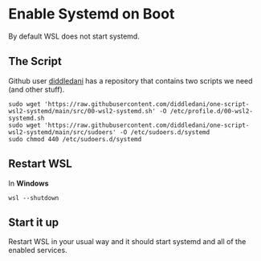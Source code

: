 # Enable Systemd on Boot

By default WSL does not start systemd.

## The Script
Github user [diddledani](https://github.com/diddledani) has a repository that contains two scripts we need (and other stuff).

```
sudo wget 'https://raw.githubusercontent.com/diddledani/one-script-wsl2-systemd/main/src/00-wsl2-systemd.sh' -O /etc/profile.d/00-wsl2-systemd.sh
sudo wget 'https://raw.githubusercontent.com/diddledani/one-script-wsl2-systemd/main/src/sudoers' -O /etc/sudoers.d/systemd
sudo chmod 440 /etc/sudoers.d/systemd
```

## Restart WSL
In **Windows**

```
wsl --shutdown
```

## Start it up
Restart WSL in your usual way and it should start systemd and all of the enabled services.

